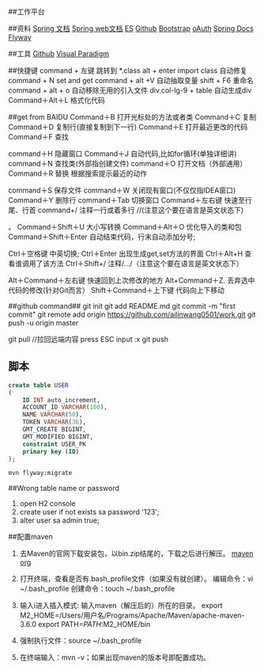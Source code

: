 ##工作平台

##资料
[Spring 文档](https://spring.io/guides)
[Spring web文档](https://spring.io/guides/gs/serving-web-content/)
[ES](https://elasticsearch.cn/)
[Github](https://developer.github.com/v3/guides/managing-deploy-keys/#deploy-keys)
[Bootstrap](https://www.bootcss.com/)
[oAuth](https://developer.github.com/apps/managing-oauth-apps/)
[Spring Docs](https://docs.spring.io/spring-boot/docs/2.0.0.RC1/reference/htmlsingle/#boot-features-embedded-database-support)
[Flyway ](https://flywaydb.org/getstarted/firststeps/maven)

##工具
[Github](https://desktop.github.com/)
[Visual Paradigm](https://www.visual-paradigm.com/cn/)

##快捷键
 command + 左键 跳转到 *.class
 alt + enter  import class 自动修复
 command + N  set and get
 command + alt +V 自动抽取变量
 shift + F6 重命名
 command + alt + o  自动移除无用的引入文件
 div.col-lg-9 + table 自动生成div
 Command＋Alt＋L    格式化代码
 
 ##get from BAIDU
 Command＋B     打开光标处的方法或者类
 Command＋C     复制
 Command＋D     复制行(直接复制到下一行)
 Command＋E     打开最近更改的代码
 Command＋F     查找
 
 command＋H     隐藏窗口
 Command＋J     自动代码,比如for循环(单独详细讲)
 command＋N     查找类(外部指创建文件)
 command＋O     打开文档（外部通用）
 Command＋R     替换 根据搜索提示最近的动作
 
 command＋S      保存文件
 command＋W      关闭现有窗口(不仅仅指IDEA窗口)
 Command＋Y      删除行
 command＋Tab    切换窗口
 Command＋左右键  快速至行尾、行首
 command+/       注释一行或着多行 //(注意这个要在语言是英文状态下)
 
 。
 Command＋Shift＋U  大小写转换
 Command＋Alt＋O    优化导入的类和包
 Command＋Shift＋Enter  自动结束代码，行末自动添加分号; 
 
 Ctrl＋空格键         中英切换;
 Ctrl＋Enter         出现生成get,set方法的界面
 Ctrl＋Alt+H         查看谁调用了该方法
 Ctrl＋Shift+/       注释/…/（注意这个要在语言是英文状态下）
 
 Alt＋Command＋左右键   快速回到上次修改的地方
 Alt+Command＋Z.      丢弃选中代码的修改(针对Git而言）
 Shift＋Command＋上下键 代码向上下移动
 
##github command##
git init
git add README.md
git commit -m "first commit"
git remote add origin https://github.com/ailinwang0501/work.git
git push -u origin master 


git pull //拉回远端内容
press ESC
input :x 
git push

## 脚本
```sql
create table USER
(
	ID INT auto_increment,
	ACCOUNT_ID VARCHAR(100),
	NAME VARCHAR(50),
	TOKEN VARCHAR(36),
	GMT_CREATE BIGINT,
	GMT_MODIFIED BIGINT,
	constraint USER_PK
	primary key (ID)
);
```

```bash
mvn flyway:migrate
```

##Wrong table name or password
1. open H2 console
2. create user if not exists sa password '123';
3. alter user sa admin true;

##配置maven
1. 去Maven的官网下载安装包，以bin.zip结尾的，下载之后进行解压。
[maven org](https://maven.apache.org/download.cgi)

2. 打开终端，查看是否有.bash_profile文件（如果没有就创建）。
    编辑命令：vi ~/.bash_profile 
    创建命令：touch ~/.bash_profile 

3. 输入i进入插入模式: 输入maven（解压后的）所在的目录。
export M2_HOME=/Users/用户名/Programs/Apache/Maven/apache-maven-3.6.0
export PATH=$PATH:$M2_HOME/bin

4. 强制执行文件：source ~/.bash_profile

5. 在终端输入：mvn -v；如果出现maven的版本号即配置成功。


